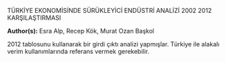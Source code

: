 TÜRKİYE EKONOMİSİNDE SÜRÜKLEYİCİ ENDÜSTRİ ANALİZİ 2002 2012 KARŞILAŞTIRMASI

**Author(s):** Esra Alp, Recep Kök, Murat Ozan Başkol

2012 tablosunu kullanarak bir girdi çıktı analizi yapmışlar. Türkiye ile alakalı verim kullanımlarında referans vermek gerekebilir.